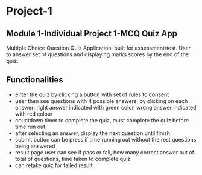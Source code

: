 # Project-1

## Module 1-Individual Project 1-MCQ Quiz App

Multiple Choice Question Quiz Application, built for assessment/test. User to answer set of questions and displaying marks scores by the end of the quiz.

## Functionalities
- enter the quiz by clicking a button with set of rules to consent 
- user then see questions with 4 possible answers, by clicking on each answer: right answer indicated with green color, wrong answer indicated with red colour
- countdown timer to complete the quiz, must complete the quiz before time run out
- after selecting an answer, display the next question until finish
- submit button can be press if time running out without the rest questions being answered
- result page user can see if pass or fail, how many correct answer out of total of questions, time taken to complete quiz
- can retake quiz for failed result
